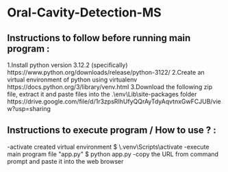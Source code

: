 # Oral-Cavity-Detection-MS

<h2>Instructions to follow before running main program : </h2>
1.Install python version 3.12.2 (specifically)
    https://www.python.org/downloads/release/python-3122/
2.Create an virtual environment of python using virtualenv
    https://docs.python.org/3/library/venv.html
3.Download the following zip file, extract it and paste files into the .\env\Lib\site-packages folder
    https://drive.google.com/file/d/1r3zpsRIhUfyQQrAyTdyAqvtnxGwFCJUB/view?usp=sharing

<h2>Instructions to execute program / How to use ? : </h2>
-activate created virtual environment $ \.venv\Scripts\activate
-execute main program file "app.py" $ python app.py
-copy the URL from command prompt and paste it into the web browser
